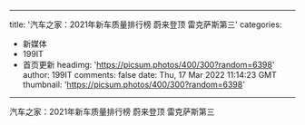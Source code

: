 
---
title: '汽车之家：2021年新车质量排行榜 蔚来登顶 雷克萨斯第三'
categories: 
 - 新媒体
 - 199IT
 - 首页更新
headimg: 'https://picsum.photos/400/300?random=6398'
author: 199IT
comments: false
date: Thu, 17 Mar 2022 11:14:23 GMT
thumbnail: 'https://picsum.photos/400/300?random=6398'
---

<div>   
汽车之家：2021年新车质量排行榜 蔚来登顶 雷克萨斯第三  
</div>
            